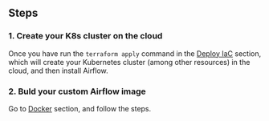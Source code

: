 ## Steps

### 1. Create your K8s cluster on the cloud

Once you have run the `terraform apply` command in the [Deploy IaC](./terraform/README.md) section, which will create your 
Kubernetes cluster (among other resources) in the cloud, and then install Airflow.

### 2. Buld your custom Airflow image

Go to [Docker](./Docker/README.md) section, and follow the steps.
